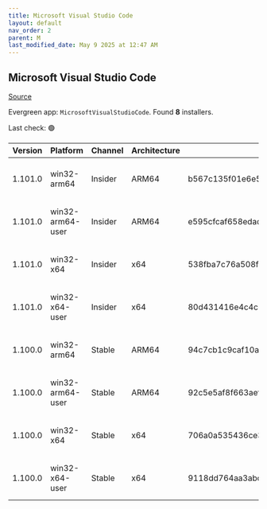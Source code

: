 ```yaml
---
title: Microsoft Visual Studio Code
layout: default
nav_order: 2
parent: M
last_modified_date: May 9 2025 at 12:47 AM
---
```


## Microsoft Visual Studio Code

[Source](https://code.visualstudio.com)

Evergreen app: `MicrosoftVisualStudioCode`. Found **8** installers.

Last check: 🟢

| Version | Platform         | Channel | Architecture | Sha256                                                           | URI                                                                                                                                                                                                                                                                                                              |
| ------- | ---------------- | ------- | ------------ | ---------------------------------------------------------------- | ---------------------------------------------------------------------------------------------------------------------------------------------------------------------------------------------------------------------------------------------------------------------------------------------------------------- |
| 1.101.0 | win32-arm64      | Insider | ARM64        | b567c135f01e6e52fd18838d6060510ef2c1184bca2f2a6ce7e0257bdecba4bc | [https://vscode.download.prss.microsoft.com/dbazure/download/insider/37506e76e36a8bd532389019b109e6d5c8954e31/VSCodeSetup-arm64-1.101.0-insider.exe](https://vscode.download.prss.microsoft.com/dbazure/download/insider/37506e76e36a8bd532389019b109e6d5c8954e31/VSCodeSetup-arm64-1.101.0-insider.exe)         |
| 1.101.0 | win32-arm64-user | Insider | ARM64        | e595cfcaf658edad0641ab7bbe4c83f9c39bae7e0ecce27cd40bcdc8bb290c5d | [https://vscode.download.prss.microsoft.com/dbazure/download/insider/37506e76e36a8bd532389019b109e6d5c8954e31/VSCodeUserSetup-arm64-1.101.0-insider.exe](https://vscode.download.prss.microsoft.com/dbazure/download/insider/37506e76e36a8bd532389019b109e6d5c8954e31/VSCodeUserSetup-arm64-1.101.0-insider.exe) |
| 1.101.0 | win32-x64        | Insider | x64          | 538fba7c76a508f20f02df08122db85f6520a51307d0feb9c18027de914aee28 | [https://vscode.download.prss.microsoft.com/dbazure/download/insider/37506e76e36a8bd532389019b109e6d5c8954e31/VSCodeSetup-x64-1.101.0-insider.exe](https://vscode.download.prss.microsoft.com/dbazure/download/insider/37506e76e36a8bd532389019b109e6d5c8954e31/VSCodeSetup-x64-1.101.0-insider.exe)             |
| 1.101.0 | win32-x64-user   | Insider | x64          | 80d431416e4c4c6d6640f2d92595bd326e8010f7e7f2d9e60b0472684d586ecf | [https://vscode.download.prss.microsoft.com/dbazure/download/insider/37506e76e36a8bd532389019b109e6d5c8954e31/VSCodeUserSetup-x64-1.101.0-insider.exe](https://vscode.download.prss.microsoft.com/dbazure/download/insider/37506e76e36a8bd532389019b109e6d5c8954e31/VSCodeUserSetup-x64-1.101.0-insider.exe)     |
| 1.100.0 | win32-arm64      | Stable  | ARM64        | 94c7cb1c9caf10a73e9a865a8bee78612d6639e178940e1a275a711ae5770e61 | [https://vscode.download.prss.microsoft.com/dbazure/download/stable/19e0f9e681ecb8e5c09d8784acaa601316ca4571/VSCodeSetup-arm64-1.100.0.exe](https://vscode.download.prss.microsoft.com/dbazure/download/stable/19e0f9e681ecb8e5c09d8784acaa601316ca4571/VSCodeSetup-arm64-1.100.0.exe)                           |
| 1.100.0 | win32-arm64-user | Stable  | ARM64        | 92c5e5af8f663aef062f619384a80154531b58f23cf5dfdf7098f3d9a2c6ea8e | [https://vscode.download.prss.microsoft.com/dbazure/download/stable/19e0f9e681ecb8e5c09d8784acaa601316ca4571/VSCodeUserSetup-arm64-1.100.0.exe](https://vscode.download.prss.microsoft.com/dbazure/download/stable/19e0f9e681ecb8e5c09d8784acaa601316ca4571/VSCodeUserSetup-arm64-1.100.0.exe)                   |
| 1.100.0 | win32-x64        | Stable  | x64          | 706a0a535436ce3f9a9bf565b81a92202edb0f2dea7ac9ae8f7fde5f2f8761af | [https://vscode.download.prss.microsoft.com/dbazure/download/stable/19e0f9e681ecb8e5c09d8784acaa601316ca4571/VSCodeSetup-x64-1.100.0.exe](https://vscode.download.prss.microsoft.com/dbazure/download/stable/19e0f9e681ecb8e5c09d8784acaa601316ca4571/VSCodeSetup-x64-1.100.0.exe)                               |
| 1.100.0 | win32-x64-user   | Stable  | x64          | 9118dd764aa3abc8b29f171a339dd5428485eea836a9d0c3e18fc6eb7709be5c | [https://vscode.download.prss.microsoft.com/dbazure/download/stable/19e0f9e681ecb8e5c09d8784acaa601316ca4571/VSCodeUserSetup-x64-1.100.0.exe](https://vscode.download.prss.microsoft.com/dbazure/download/stable/19e0f9e681ecb8e5c09d8784acaa601316ca4571/VSCodeUserSetup-x64-1.100.0.exe)                       |
